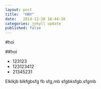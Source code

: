 ```yaml
---
layout: post
title:  "HNY"
date:   2014-12-28 16:44:10
categories: jekyll update
published: false
---
```

#hoi

##hoi

- 123123
- 123123412
- 21345231

Elklkjb blkfgbsfg fb sfg,mb sfgbksfgb.sfgmb
